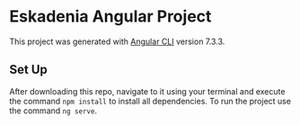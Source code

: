 # Eskadenia Angular Project

This project was generated with [Angular CLI](https://github.com/angular/angular-cli) version 7.3.3.

## Set Up
After downloading this repo, navigate to it using your terminal and execute the command `npm install` to install all dependencies. To run the project use the command `ng serve`.
